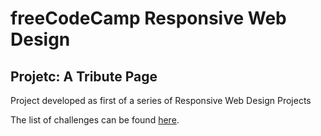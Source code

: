# freeCodeCamp Responsive Web Design
## Projetc: A Tribute Page

Project developed as first of a series of Responsive Web Design Projects

The list of challenges can be found [here](https://www.freecodecamp.org/learn/responsive-web-design/responsive-web-design-projects).



